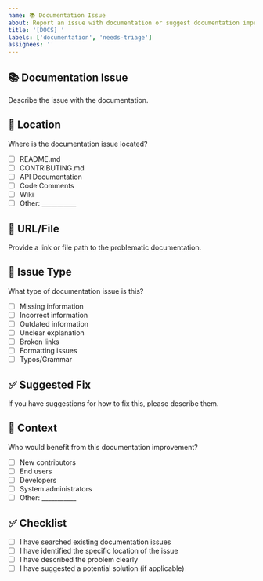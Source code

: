 ```yaml
---
name: 📚 Documentation Issue
about: Report an issue with documentation or suggest documentation improvements
title: '[DOCS] '
labels: ['documentation', 'needs-triage']
assignees: ''
---
```


## 📚 Documentation Issue
Describe the issue with the documentation.

## 📍 Location
Where is the documentation issue located?
- [ ] README.md
- [ ] CONTRIBUTING.md
- [ ] API Documentation
- [ ] Code Comments
- [ ] Wiki
- [ ] Other: ___________

## 🔗 URL/File
Provide a link or file path to the problematic documentation.

## 🐛 Issue Type
What type of documentation issue is this?
- [ ] Missing information
- [ ] Incorrect information
- [ ] Outdated information
- [ ] Unclear explanation
- [ ] Broken links
- [ ] Formatting issues
- [ ] Typos/Grammar

## ✅ Suggested Fix
If you have suggestions for how to fix this, please describe them.

## 🎯 Context
Who would benefit from this documentation improvement?
- [ ] New contributors
- [ ] End users
- [ ] Developers
- [ ] System administrators
- [ ] Other: ___________

## ✅ Checklist
- [ ] I have searched existing documentation issues
- [ ] I have identified the specific location of the issue
- [ ] I have described the problem clearly
- [ ] I have suggested a potential solution (if applicable)